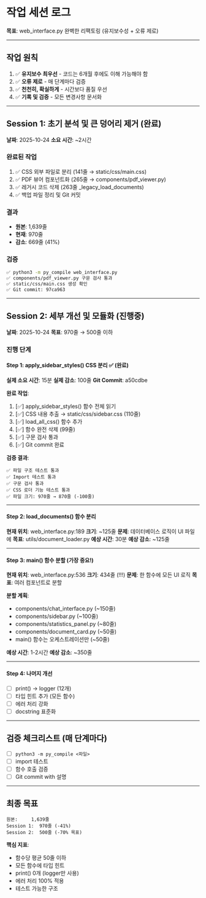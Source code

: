 # 작업 세션 로그
**목표**: web_interface.py 완벽한 리팩토링 (유지보수성 + 오류 제로)

---

## 작업 원칙
1. ✅ **유지보수 최우선** - 코드는 6개월 후에도 이해 가능해야 함
2. ✅ **오류 제로** - 매 단계마다 검증
3. ✅ **천천히, 확실하게** - 시간보다 품질 우선
4. ✅ **기록 및 검증** - 모든 변경사항 문서화

---

## Session 1: 초기 분석 및 큰 덩어리 제거 (완료)
**날짜**: 2025-10-24
**소요 시간**: ~2시간

### 완료된 작업
1. ✅ CSS 외부 파일로 분리 (141줄 → static/css/main.css)
2. ✅ PDF 뷰어 컴포넌트화 (265줄 → components/pdf_viewer.py)
3. ✅ 레거시 코드 삭제 (263줄 _legacy_load_documents)
4. ✅ 백업 파일 정리 및 Git 커밋

### 결과
- **원본**: 1,639줄
- **현재**: 970줄
- **감소**: 669줄 (41%)

### 검증
```bash
✅ python3 -m py_compile web_interface.py
✅ components/pdf_viewer.py 구문 검사 통과
✅ static/css/main.css 생성 확인
✅ Git commit: 97ca963
```

---

## Session 2: 세부 개선 및 모듈화 (진행중)
**날짜**: 2025-10-24
**목표**: 970줄 → 500줄 이하

### 진행 단계

#### Step 1: apply_sidebar_styles() CSS 분리 ✅ (완료)
**실제 소요 시간**: 15분
**실제 감소**: 100줄
**Git Commit**: a50cdbe

**완료 작업**:
1. [✅] apply_sidebar_styles() 함수 전체 읽기
2. [✅] CSS 내용 추출 → static/css/sidebar.css (110줄)
3. [✅] load_all_css() 함수 추가
4. [✅] 함수 완전 삭제 (99줄)
5. [✅] 구문 검사 통과
6. [✅] Git commit 완료

**검증 결과**:
```
✅ 파일 구조 테스트 통과
✅ Import 테스트 통과
✅ 구문 검사 통과
✅ CSS 로더 기능 테스트 통과
✅ 파일 크기: 970줄 → 870줄 (-100줄)
```

---

#### Step 2: load_documents() 함수 분리
**현재 위치**: web_interface.py:189
**크기**: ~125줄
**문제**: 데이터베이스 로직이 UI 파일에
**목표**: utils/document_loader.py
**예상 시간**: 30분
**예상 감소**: ~125줄

---

#### Step 3: main() 함수 분할 (가장 중요!)
**현재 위치**: web_interface.py:536
**크기**: 434줄 (!!!)
**문제**: 한 함수에 모든 UI 로직
**목표**: 여러 컴포넌트로 분할

**분할 계획**:
- components/chat_interface.py (~150줄)
- components/sidebar.py (~100줄)
- components/statistics_panel.py (~80줄)
- components/document_card.py (~50줄)
- main() 함수는 오케스트레이션만 (~50줄)

**예상 시간**: 1-2시간
**예상 감소**: ~350줄

---

#### Step 4: 나머지 개선
- [ ] print() → logger (12개)
- [ ] 타입 힌트 추가 (모든 함수)
- [ ] 에러 처리 강화
- [ ] docstring 표준화

---

## 검증 체크리스트 (매 단계마다)
- [ ] `python3 -m py_compile <파일>`
- [ ] import 테스트
- [ ] 함수 호출 검증
- [ ] Git commit with 설명

---

## 최종 목표
```
원본:     1,639줄
Session 1:  970줄 (-41%)
Session 2:  500줄 (-70% 목표)
```

**핵심 지표**:
- 함수당 평균 50줄 이하
- 모든 함수에 타입 힌트
- print() 0개 (logger만 사용)
- 에러 처리 100% 적용
- 테스트 가능한 구조
